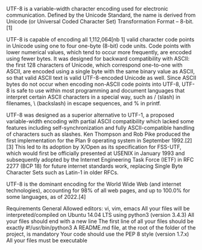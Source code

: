 UTF-8 is a variable-width character encoding used for electronic communication. Defined by the Unicode Standard, the name is derived from Unicode (or Universal Coded Character Set) Transformation Format – 8-bit.[1]

UTF-8 is capable of encoding all 1,112,064[nb 1] valid character code points in Unicode using one to four one-byte (8-bit) code units. Code points with lower numerical values, which tend to occur more frequently, are encoded using fewer bytes. It was designed for backward compatibility with ASCII: the first 128 characters of Unicode, which correspond one-to-one with ASCII, are encoded using a single byte with the same binary value as ASCII, so that valid ASCII text is valid UTF-8-encoded Unicode as well. Since ASCII bytes do not occur when encoding non-ASCII code points into UTF-8, UTF-8 is safe to use within most programming and document languages that interpret certain ASCII characters in a special way, such as / (slash) in filenames, \ (backslash) in escape sequences, and % in printf.

UTF-8 was designed as a superior alternative to UTF-1, a proposed variable-width encoding with partial ASCII compatibility which lacked some features including self-synchronization and fully ASCII-compatible handling of characters such as slashes. Ken Thompson and Rob Pike produced the first implementation for the Plan 9 operating system in September 1992.[2][3] This led to its adoption by X/Open as its specification for FSS-UTF, which would first be officially presented at USENIX in January 1993 and subsequently adopted by the Internet Engineering Task Force (IETF) in RFC 2277 (BCP 18) for future internet standards work, replacing Single Byte Character Sets such as Latin-1 in older RFCs.

UTF-8 is the dominant encoding for the World Wide Web (and internet technologies), accounting for 98% of all web pages, and up to 100.0% for some languages, as of 2022.[4]

Requirements
General
Allowed editors: vi, vim, emacs
All your files will be interpreted/compiled on Ubuntu 14.04 LTS using python3 (version 3.4.3)
All your files should end with a new line
The first line of all your files should be exactly #!/usr/bin/python3
A README.md file, at the root of the folder of the project, is mandatory
Your code should use the PEP 8 style (version 1.7.x)
All your files must be executable